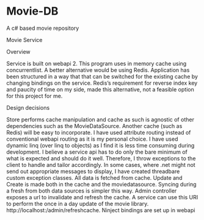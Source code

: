 # Movie-DB
A c# based movie repository

Movie Service

Overview

Service is built on webapi 2. This program uses in memory cache using concurrentlist. A better alternative would be using Redis. Application has been structured in a way that that can be switched for the existing cache by changing bindings on the service.  Redis’s requirement for reverse index key and paucity of time on my side, made this alternative, not a feasible option for this project for me. 

Design decisions

Store performs cache manipulation and cache as such is agnostic of other dependencies such as the MovieDataSource. Another cache (such as Redis) will be easy to incorporate. 
I have used attribute routing instead of conventional webapi routing as it is my personal choice. 
I have used dynamic linq (over linq to objects) as I find it is less time consuming during development.
I believe a service api has to do only the bare minimum of what is expected and should do it well. Therefore, I throw exceptions to the client to handle and tailor accordingly. In some cases, where .net might not send out appropriate messages to display, I have created threadbare custom exception classes.
All data is fetched from cache. Update and Create is made both in the cache and the moviedatasource. Syncing during a fresh from both data sources is simpler this way.
Admin controller exposes a url to invalidate and refresh the cache. A service can use this URI to perform the once in a day update of the movie library. http://localhost:<port>/admin/refreshcache. 
Ninject bindings are set up in webapi
